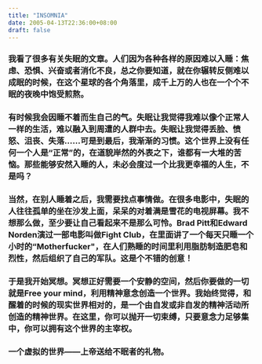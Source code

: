 ```yaml
---
title: "INSOMNIA"
date: 2005-04-13T22:36:00+08:00
draft: false
---
```

### 我看了很多有关失眠的文章。人们因为各种各样的原因难以入睡：焦虑、恐惧、兴奋或者消化不良，总之你要知道，就在你辗转反侧难以成眠的时候，在这个星球的各个角落里，成千上万的人也在一个个不眠的夜晚中饱受煎熬。
### 有时候我会因睡不着而生自己的气。失眠让我觉得我难以像个正常人一样的生活，难以融入到周遭的人群中去。失眠让我觉得丢脸、愤怒、沮丧、失落……可是到最后，我渐渐的习惯。这个世界上没有任何一个人是“正常”的，在道貌岸然的外表之下，谁都有一大堆的苦恼。那些能够安然入睡的人，未必会度过一个比我更幸福的人生，不是吗？
### 当然，在别人睡着之后，我需要找点事情做。在很多电影中，失眠的人往往孤单的坐在沙发上面，呆呆的对着满是雪花的电视屏幕。我不想那么做，至少要让自己看起来不是那么可怜。Brad Pitt和Edward Norden演过一部电影叫做Fight Club，在里面讲了一个每天只睡一个小时的“Motherfucker"，在人们熟睡的时间里利用脂肪制造肥皂和烈性，然后组织了自己的军队。这是个不错的创意！
### 于是我开始冥想。冥想正好需要一个安静的空间，然后你要做的一切就是Free your mind，利用精神意念创造一个世界。我始终觉得，和醒着的时候的现实世界相对的，是一个由自发或非自发的精神活动所创造的精神世界。在这里，你可以抛开一切束缚，只要意念力足够集中，你可以拥有这个世界的主宰权。
### 一个虚拟的世界——上帝送给不眠者的礼物。

